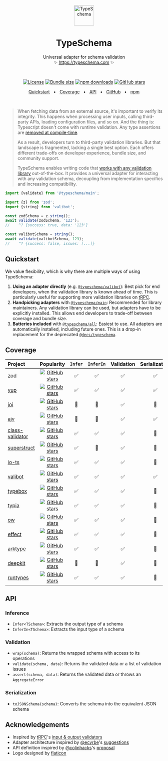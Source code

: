 <!-- This file is generated. Do not modify it manually! -->

<br />
<p align="center">
  <img src="https://typeschema.com/assets/logo.png" width="64px" alt="TypeSchema" />
</p>
<h1 align="center">
  TypeSchema
</h1>
<p align="center">
  Universal adapter for schema validation
  <br />
  ✨ <a href="https://typeschema.com">https://typeschema.com</a> ✨
</p>
<br />

<p align="center">
  <a href="https://opensource.org/licenses/MIT" rel="nofollow"><img src="https://img.shields.io/github/license/decs/typeschema" alt="License"></a>
  <a href="https://bundlephobia.com/package/@typeschema/main" rel="nofollow"><img src="https://img.shields.io/bundlephobia/minzip/%40typeschema%2Fmain" alt="Bundle size"></a>
  <a href="https://www.npmjs.com/package/@typeschema/core" rel="nofollow"><img src="https://img.shields.io/npm/dw/@typeschema/core.svg" alt="npm downloads"></a>
  <a href="https://github.com/decs/typeschema/stargazers" rel="nofollow"><img src="https://img.shields.io/github/stars/decs/typeschema" alt="GitHub stars"></a>
</p>
<p align="center">
  <a href="#quickstart">Quickstart</a>
  <span>&nbsp;&nbsp;•&nbsp;&nbsp;</span>
  <a href="#coverage">Coverage</a>
  <span>&nbsp;&nbsp;•&nbsp;&nbsp;</span>
  <a href="#api">API</a>
  <span>&nbsp;&nbsp;•&nbsp;&nbsp;</span>
  <a href="https://github.com/decs/typeschema">GitHub</a>
  <span>&nbsp;&nbsp;•&nbsp;&nbsp;</span>
  <a href="https://www.npmjs.com/package/@typeschema/main">npm</a>
</p>
<br />

> When fetching data from an external source, it's important to verify its integrity. This happens when processing user inputs, calling third-party APIs, loading configuration files, and so on. And the thing is: Typescript doesn't come with runtime validation. Any type assertions are [removed at compile-time](https://www.typescriptlang.org/docs/handbook/2/everyday-types.html#type-assertions).
> 
> As a result, developers turn to third-party validation libraries. But that landscape is fragmented, lacking a single best option. Each offers different trade-offs on developer experience, bundle size, and community support.
> 
> TypeSchema enables writing code that [works with any validation library](#coverage) out-of-the-box. It provides a universal adapter for interacting with any validation schema, decoupling from implementation specifics and increasing compatibility.

```ts
import {validate} from '@typeschema/main';

import {z} from 'zod';
import {string} from 'valibot';

const zodSchema = z.string();
await validate(zodSchema, '123');
//    ^? {success: true, data: '123'}

const valibotSchema = string();
await validate(valibotSchema, 123);
//    ^? {success: false, issues: [...]}
```

## Quickstart

We value flexibility, which is why there are multiple ways of using TypeSchema:
1. **Using an adapter directly** (e.g. [`@typeschema/valibot`](https://github.com/decs/typeschema/tree/main/packages/valibot)): Best pick for end developers, when the validation library is known ahead of time. This is particularly useful for supporting more validation libraries on [tRPC](https://trpc.io/).
2. **Handpicking adapters** with [`@typeschema/main`](https://github.com/decs/typeschema/tree/main/packages/main): Recommended for library maintainers. Any validation library can be used, but adapters have to be explicitly installed. This allows end developers to trade-off between coverage and bundle size.
3. **Batteries included** with [`@typeschema/all`](https://github.com/decs/typeschema/tree/main/packages/all): Easiest to use. All adapters are automatically installed, including future ones. This is a drop-in replacement for the deprecated [`@decs/typeschema`](https://www.npmjs.com/package/@decs/typeschema).

## Coverage

| Project             | Popularity                                                                                                                                            | `Infer`                          | `InferIn`                       | Validation                            | Serialization                            | Adapter                                                                                                  |
| :------------------ | :---------------------------------------------------------------------------------------------------------------------------------------------------: | :------------------------------: | :-----------------------------: | :-----------------------------------: | :--------------------------------------: | :------------------------------------------------------------------------------------------------------- |
| [zod](https://zod.dev) | <a href="https://github.com/colinhacks/zod" rel="nofollow"><img src="https://img.shields.io/github/stars/colinhacks/zod?style=social" alt="GitHub stars"></a> | ✅ | ✅ | ✅ | ✅ | [`@typeschema/zod`](https://github.com/decs/typeschema/tree/main/packages/zod) |
| [yup](https://github.com/jquense/yup) | <a href="https://github.com/jquense/yup" rel="nofollow"><img src="https://img.shields.io/github/stars/jquense/yup?style=social" alt="GitHub stars"></a> | ✅ | ✅ | ✅ | ✅ | [`@typeschema/yup`](https://github.com/decs/typeschema/tree/main/packages/yup) |
| [joi](https://joi.dev) | <a href="https://github.com/hapijs/joi" rel="nofollow"><img src="https://img.shields.io/github/stars/hapijs/joi?style=social" alt="GitHub stars"></a> | 🧐 | 🧐 | ✅ | 🧐 | [`@typeschema/joi`](https://github.com/decs/typeschema/tree/main/packages/joi) |
| [ajv](https://ajv.js.org) | <a href="https://github.com/ajv-validator/ajv" rel="nofollow"><img src="https://img.shields.io/github/stars/ajv-validator/ajv?style=social" alt="GitHub stars"></a> | 🧐 | 🧐 | ✅ | ✅ | [`@typeschema/json`](https://github.com/decs/typeschema/tree/main/packages/json) |
| [class-validator](https://github.com/typestack/class-validator) | <a href="https://github.com/typestack/class-validator" rel="nofollow"><img src="https://img.shields.io/github/stars/typestack/class-validator?style=social" alt="GitHub stars"></a> | ✅ | ✅ | ✅ | 🧐 | [`@typeschema/class-validator`](https://github.com/decs/typeschema/tree/main/packages/class-validator) |
| [superstruct](https://docs.superstructjs.org) | <a href="https://github.com/ianstormtaylor/superstruct" rel="nofollow"><img src="https://img.shields.io/github/stars/ianstormtaylor/superstruct?style=social" alt="GitHub stars"></a> | ✅ | 🧐 | ✅ | 🧐 | [`@typeschema/superstruct`](https://github.com/decs/typeschema/tree/main/packages/superstruct) |
| [io-ts](https://gcanti.github.io/io-ts) | <a href="https://github.com/gcanti/io-ts" rel="nofollow"><img src="https://img.shields.io/github/stars/gcanti/io-ts?style=social" alt="GitHub stars"></a> | ✅ | ✅ | ✅ | 🧐 | [`@typeschema/io-ts`](https://github.com/decs/typeschema/tree/main/packages/io-ts) |
| [valibot](https://valibot.dev) | <a href="https://github.com/fabian-hiller/valibot" rel="nofollow"><img src="https://img.shields.io/github/stars/fabian-hiller/valibot?style=social" alt="GitHub stars"></a> | ✅ | ✅ | ✅ | ✅ | [`@typeschema/valibot`](https://github.com/decs/typeschema/tree/main/packages/valibot) |
| [typebox](https://github.com/sinclairzx81/typebox) | <a href="https://github.com/sinclairzx81/typebox" rel="nofollow"><img src="https://img.shields.io/github/stars/sinclairzx81/typebox?style=social" alt="GitHub stars"></a> | ✅ | ✅ | ✅ | 🧐 | [`@typeschema/typebox`](https://github.com/decs/typeschema/tree/main/packages/typebox) |
| [typia](https://typia.io) | <a href="https://github.com/samchon/typia" rel="nofollow"><img src="https://img.shields.io/github/stars/samchon/typia?style=social" alt="GitHub stars"></a> | ✅ | ✅ | ✅ | 🧐 | [`@typeschema/function`](https://github.com/decs/typeschema/tree/main/packages/function) |
| [ow](https://sindresorhus.com/ow) | <a href="https://github.com/sindresorhus/ow" rel="nofollow"><img src="https://img.shields.io/github/stars/sindresorhus/ow?style=social" alt="GitHub stars"></a> | ✅ | ✅ | ✅ | 🧐 | [`@typeschema/ow`](https://github.com/decs/typeschema/tree/main/packages/ow) |
| [effect](https://effect.website) | <a href="https://github.com/effect-ts/effect" rel="nofollow"><img src="https://img.shields.io/github/stars/effect-ts/effect?style=social" alt="GitHub stars"></a> | ✅ | ✅ | ✅ | 🧐 | [`@typeschema/effect`](https://github.com/decs/typeschema/tree/main/packages/effect) |
| [arktype](https://arktype.io) | <a href="https://github.com/arktypeio/arktype" rel="nofollow"><img src="https://img.shields.io/github/stars/arktypeio/arktype?style=social" alt="GitHub stars"></a> | ✅ | ✅ | ✅ | 🧐 | [`@typeschema/arktype`](https://github.com/decs/typeschema/tree/main/packages/arktype) |
| [deepkit](https://deepkit.io) | <a href="https://github.com/deepkit/deepkit-framework" rel="nofollow"><img src="https://img.shields.io/github/stars/deepkit/deepkit-framework?style=social" alt="GitHub stars"></a> | 🧐 | 🧐 | ✅ | 🧐 | [`@typeschema/deepkit`](https://github.com/decs/typeschema/tree/main/packages/deepkit) |
| [runtypes](https://github.com/pelotom/runtypes) | <a href="https://github.com/pelotom/runtypes" rel="nofollow"><img src="https://img.shields.io/github/stars/pelotom/runtypes?style=social" alt="GitHub stars"></a> | ✅ | ✅ | ✅ | 🧐 | [`@typeschema/runtypes`](https://github.com/decs/typeschema/tree/main/packages/runtypes) |

## API

### Inference
- `Infer<TSchema>`: Extracts the output type of a schema
- `InferIn<TSchema>`: Extracts the input type of a schema
### Validation
- `wrap(schema)`: Returns the wrapped schema with access to its operations
- `validate(schema, data)`: Returns the validated data or a list of validation issues
- `assert(schema, data)`: Returns the validated data or throws an `AggregateError`
### Serialization
- `toJSONSchema(schema)`: Converts the schema into the equivalent JSON schema

## Acknowledgements

- Inspired by [tRPC](https://trpc.io/)'s [input & output validators](https://trpc.io/docs/server/validators)
- Adapter architecture inspired by [@ecyrbe](https://github.com/ecyrbe)'s [suggestions](https://github.com/decs/typeschema/issues/1)
- API definition inspired by [@colinhacks](https://github.com/colinhacks)'s [proposal](https://twitter.com/colinhacks/status/1634284724796661761)
- Logo designed by [flaticon](https://www.flaticon.com/)
